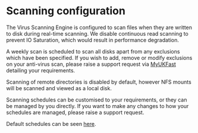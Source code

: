 # Scanning configuration

The Virus Scanning Engine is configured to scan files when they are written to disk during real-time scanning. We disable continuous read scanning to prevent IO Saturation, which would result in performance degradation.

A weekly scan is scheduled to scan all disks apart from any exclusions which have been specified. If you wish to add, remove or modify exclusions on your anti-virus scan, please raise a support request via [MyUKFast](https://my.ukfast.co.uk) detailing your requirements.

Scanning of remote directories is disabled by default, however NFS mounts will be scanned and viewed as a local disk.

Scanning schedules can be customised to your requirements, or they can be managed by you directly. If you want to make any changes to how your schedules are managed, please raise a support request.

Default schedules can be seen [here](schedules).
